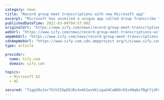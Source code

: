 ```yaml
---
category: news
title: "Record group meet transcriptions with new Microsoft app"
excerpt: "Microsoft has unveiled a unique app called Group Transcribe that lets people capture real-time collective meeting transcriptions using their smartphones, including in Hindi."
publishedDateTime: 2021-03-04T04:57:00Z
originalUrl: "https://www.sify.com/news/record-group-meet-transcriptions-with-new-microsoft-app-news-education-vdeflDcaghghe.html"
webUrl: "https://www.sify.com/news/record-group-meet-transcriptions-with-new-microsoft-app-news-education-vdeflDcaghghe.html"
ampWebUrl: "https://www.sify.com/news/record-group-meet-transcriptions-with-new-microsoft-app-news-education-vdeflDcaghghe.html"
cdnAmpWebUrl: "https://www-sify-com.cdn.ampproject.org/c/s/www.sify.com/news/record-group-meet-transcriptions-with-new-microsoft-app-news-education-vdeflDcaghghe.html"
type: article

provider:
  name: Sify.com
  domain: sify.com

topics:
  - Microsoft AI
  - AI

secured: "Tzgq30u3ar7Sth3I6pEKJRc4xA61wvkKizgaX4CwB0GrK5xXWq8xTNgCYjdFngbx6Zxw8wzhvI+n6QCGYp2/BOhCIerf85edLOdrkDuLlnocqh5duNZoJWx+GUpTIDJAfG8nT3zMmKlceO1wu6HSB5hcSa8VWRJmA/6eAZRjYrrQzNOC2RzhUXT3LqYgQ6ps0xhD/DBugTlQ1jrlXeC8QAZxfLumLFNkpXBQAcf6fgftJxoEUmu8e+OfnMCo5pC60XYb2mVHb7Bu4QPSLZ/H1aosSkfspF7Xkf8FX9yyAW+GsKa7JXucqJyuXmpr+fNjI6YJqYlmj/7FroWLfG4gRYbRIHI8B4XuDv2/enWYt88=;Eo4d8ik4bnqecO4OzwzrlA=="
---
```


